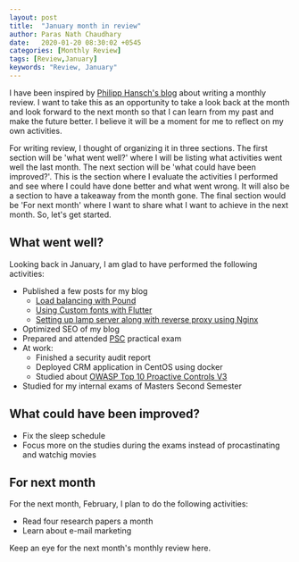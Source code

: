 ```yaml
---
layout: post
title:  "January month in review"
author: Paras Nath Chaudhary
date:   2020-01-20 08:30:02 +0545
categories: [Monthly Review]
tags: [Review,January]
keywords: "Review, January"
---
```

I have been inspired by [Philipp Hansch's blog](https://phansch.net/) about writing a monthly review. I want to take this as an opportunity to take a look back at the month and look forward to the next month so that I can learn from my past and make the future better. I believe it will be a moment for me to reflect on my own activities. 

For writing review, I thought of organizing it in three sections. The first section will be 'what went well?' where I will be listing what activities went well the last month. The next section will be 'what could have been improved?'. This is the section where I evaluate the activities I performed and see where I could have done better and what went wrong. It will also be a section to have a takeaway from the month gone. The final section would be 'For next month' where I want to share what I want to achieve in the next month. So, let's get started.

## What went well?
Looking back in January, I am glad to have performed the following activities:
* Published a few posts for my blog
    * [Load balancing with Pound](https://parasnath.com.np/blog/load-balancing-with-pound/)
    * [Using Custom fonts with Flutter](https://parasnath.com.np/blog/)
    * [Setting up lamp server along with reverse proxy using Nginx](https://parasnath.com.np)
* Optimized SEO of my blog
* Prepared and attended [PSC](http://psc.gov.np/) practical exam
* At work:
    * Finished a security audit report
    * Deployed CRM application in CentOS using docker
    * Studied about [OWASP Top 10 Proactive Controls V3](https://www.owasp.org/images/b/bc/OWASP_Top_10_Proactive_Controls_V3.pdf) 
* Studied for my internal exams of Masters Second Semester

## What could have been improved?
* Fix the sleep schedule
* Focus more on the studies during the exams instead of procastinating and watchig movies

## For next month
For the next month, February, I plan to do the following activities:  
* Read four research papers a month
* Learn about e-mail marketing

Keep an eye for the next month's monthly review here.

